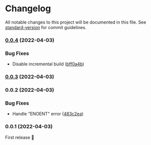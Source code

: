 # Changelog

All notable changes to this project will be documented in this file. See [standard-version](https://github.com/conventional-changelog/standard-version) for commit guidelines.

### [0.0.4](https://github.com/aku11i/h/compare/v0.0.3...v0.0.4) (2022-04-03)


### Bug Fixes

* Disable incremental build ([bff0a4b](https://github.com/aku11i/h/commit/bff0a4b0f0ef3da85949de75b3d83cf3a71eb6ce))

### [0.0.3](https://github.com/aku11i/h/compare/v0.0.2...v0.0.3) (2022-04-03)

### 0.0.2 (2022-04-03)


### Bug Fixes

* Handle "ENOENT" error ([483c2ea](https://github.com/aku11i/h/commit/483c2ea1ebfed0b30fa7d87f67e55f63a5f4ad9a))

### 0.0.1 (2022-04-03)

First release 🎉
